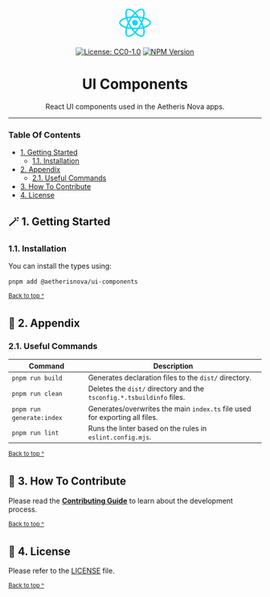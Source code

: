 <div align="center">
    <img alt="The React logo - a blue atom that has one particle being circled by three others" src="docs/images/icon@128x128.png" height="64" />
</div>

<div align="center">

[![License: CC0-1.0](https://img.shields.io/badge/License-CC0_1.0-brightgreen.svg)](./LICENSE)
[![NPM Version](https://img.shields.io/npm/v/%40aetherisnova%2Fui-components)](https://www.npmjs.com/package/%40aetherisnova/ui-components)

</div>

<h1 align="center">
  UI Components
</h1>

<p align="center">
  React UI components used in the Aetheris Nova apps.
</p>

---

### Table Of Contents

* [1. Getting Started](#-2-getting-started)
  - [1.1. Installation](#12-installation)
* [2. Appendix](#-2-appendix)
  - [2.1. Useful Commands](#21-useful-commands)
* [3. How To Contribute](#-3-how-to-contribute)
* [4. License](#-4-license)

## 🪄 1. Getting Started

### 1.1. Installation

You can install the types using:
```shell
pnpm add @aetherisnova/ui-components
```

<sup>[Back to top ^][table-of-contents]</sup>

## 📑 2. Appendix

### 2.1. Useful Commands

| Command                   | Description                                                                 |
|---------------------------|-----------------------------------------------------------------------------|
| `pnpm run build`          | Generates declaration files to the `dist/` directory.                       |
| `pnpm run clean`          | Deletes the `dist/` directory and the `tsconfig.*.tsbuildinfo` files.       |
| `pnpm run generate:index` | Generates/overwrites the main `index.ts` file used for exporting all files. |
| `pnpm run lint`           | Runs the linter based on the rules in `eslint.config.mjs`.                  |

<sup>[Back to top ^][table-of-contents]</sup>

## 👏 3. How To Contribute

Please read the [**Contributing Guide**][contribute] to learn about the development process.

<sup>[Back to top ^][table-of-contents]</sup>

## 📄 4. License

Please refer to the [LICENSE][license] file.

<sup>[Back to top ^][table-of-contents]</sup>

<!-- links -->
[contribute]: ../../CONTRIBUTING.md
[license]: LICENSE
[table-of-contents]: #table-of-contents

